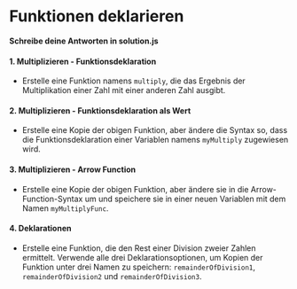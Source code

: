 # Funktionen deklarieren

**Schreibe deine Antworten in solution.js**

#### 1. Multiplizieren - Funktionsdeklaration
* Erstelle eine Funktion namens `multiply`, die das Ergebnis der Multiplikation einer Zahl mit einer anderen Zahl ausgibt.
#### 2. Multiplizieren - Funktionsdeklaration als Wert
* Erstelle eine Kopie der obigen Funktion, aber ändere die Syntax so, dass die Funktionsdeklaration einer Variablen namens `myMultiply` zugewiesen wird.
#### 3. Multiplizieren - Arrow Function
* Erstelle eine Kopie der obigen Funktion, aber ändere sie in die Arrow-Function-Syntax um und speichere sie in einer neuen Variablen mit dem Namen `myMultiplyFunc`.
#### 4. Deklarationen
* Erstelle eine Funktion, die den Rest einer Division zweier Zahlen ermittelt. Verwende alle drei Deklarationsoptionen, um Kopien der Funktion unter drei Namen zu speichern: `remainderOfDivision1`, `remainderOfDivision2` und `remainderOfDivision3`.
